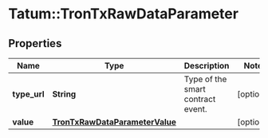 # Tatum::TronTxRawDataParameter

## Properties
Name | Type | Description | Notes
------------ | ------------- | ------------- | -------------
**type_url** | **String** | Type of the smart contract event. | [optional] 
**value** | [**TronTxRawDataParameterValue**](TronTxRawDataParameterValue.md) |  | [optional] 

